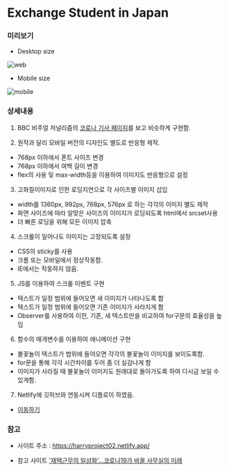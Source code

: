 # Exchange Student in Japan

### 미리보기
- Desktop size

![web](https://user-images.githubusercontent.com/71266602/102006763-f289ae80-3d66-11eb-8a98-4917885ebe5c.gif)


- Mobile size

![mobile](https://user-images.githubusercontent.com/71266602/102006756-e7cf1980-3d66-11eb-9b54-1c3f093a2384.gif)


### 상세내용
1. BBC 비주얼 저널리즘의 [코로나 기사 페이지](https://www.bbc.com/korean/resources/idt-48d3c9a7-4063-4289-9726-611b5ea9d7b5)를 보고 비슷하게 구현함.


2. 원작과 달리 모바일 버전의 디자인도 별도로 반응형 제작.
 - 768px 이하에서 폰트 사이즈 변경
 - 768px 이하에서 여백 길이 변경
 - flex의 사용 및 max-width등을 이용하여 이미지도 반응형으로 설정


3. 고화질이미지로 인한 로딩지연으로 각 사이즈별 이미지 삽입
 - width를 1360px, 992px, 768px, 576px 로 하는 각각의 이미지 별도 제작 
 - 화면 사이즈에 따라 알맞은 사이즈의 이미지가 로딩되도록 html에서 srcset사용
 - 더 빠른 로딩을 위해 모든 이미지 압축


4. 스크롤이 일어나도 이미지는 고정되도록 설정
 - CSS의 sticky를 사용
 - 크롬 또는 모바일에서 정상작동함.
 - IE에서는 작동하지 않음.


5. JS를 이용하여 스크롤 이벤트 구현
 - 텍스트가 일정 범위에 들어오면 새 이미지가 나타나도록 함
 - 텍스트가 일정 범위에 들어오면 기존 이미지가 사라지게 함
 - Observer를 사용하여 이전, 기존, 새 텍스트만을 비교하여 for구문의 효율성을 높임


6. 함수의 매개변수를 이용하여 애니메이션 구현
 - 불꽃놀이 텍스트가 범위에 들어오면 각각의 불꽃놀이 이미지를 보이도록함.
 - for문을 통해 각각 시간차이를 두어 좀 더 실감나게 함
 - 이미지가 사라질 때 불꽃놀이 이미지도 원래대로 돌아가도록 하여 다시금 보일 수 있게함.


7. Netlify에 깃허브와 연동시켜 디플로이 하였음.
 - [이동하기](https://harryproject02.netlify.app/)


### 참고
 - 사이트 주소 : https://harryproject02.netlify.app/

 - 참고 사이트 ['재택근무의 일상화'...코로나19가 바꿀 사무실의 미래](https://www.bbc.com/korean/resources/idt-48d3c9a7-4063-4289-9726-611b5ea9d7b5)
